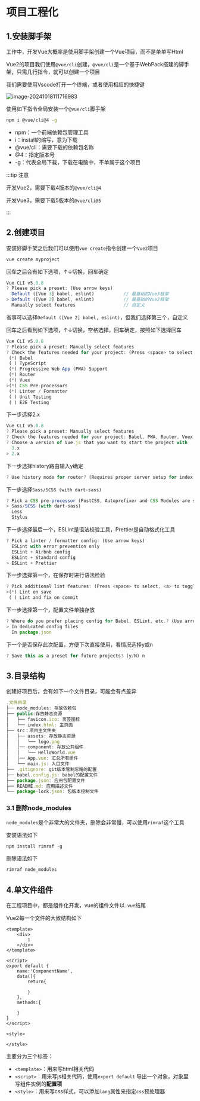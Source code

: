 # 项目工程化

## 1.安装脚手架

工作中，开发Vue大概率是使用脚手架创建一个Vue项目，而不是单单写Html

Vue2的项目我们使用`@vue/cli`创建，`@vue/cli`是一个基于WebPack搭建的脚手架，只需几行指令，就可以创建一个项目

我们需要使用Vscode打开一个终端，或者使用相应的快捷键

![image-20241018111716983](https://gitee.com/xarzhi/picture/raw/master/img/image-20241018111716983.png)

使用如下指令全局安装一个`@vue/cli`脚手架

```bash
npm i @vue/cli@4 -g
```

- npm：一个前端依赖包管理工具
- i：install的缩写，意为下载
- @vue/cli：需要下载的依赖包名称
- @4：指定版本号
- -g：代表全局下载，下载在电脑中，不单属于这个项目

:::tip 注意

开发Vue2，需要下载4版本的`@vue/cli@4`

开发Vue3，需要下载5版本的`@vue/cli@5`

:::



## 2.创建项目

安装好脚手架之后我们可以使用`vue create`指令创建一个`Vue2`项目

```bash
vue create myproject
```

回车之后会有如下选项，↑↓切换，回车确定

```js
Vue CLI v5.0.8
? Please pick a preset: (Use arrow keys)
  Default ([Vue 3] babel, eslint)			// 最基础的Vue3框架
> Default ([Vue 2] babel, eslint)			// 最基础的Vue2框架
  Manually select features					// 自定义
```

省事可以选择`Default ([Vue 2] babel, eslint)`，但我们选择第三个，自定义

回车之后看到如下选项，↑↓切换，空格选择，回车确定，按照如下选择回车

```js
Vue CLI v5.0.8
? Please pick a preset: Manually select features
? Check the features needed for your project: (Press <space> to select, <a> to toggle all, <i> to invert selection, and <enter> to proceed)
 (*) Babel
 ( ) TypeScript
 (*) Progressive Web App (PWA) Support
 (*) Router
 (*) Vuex
>(*) CSS Pre-processors
 (*) Linter / Formatter
 ( ) Unit Testing
 ( ) E2E Testing
```

下一步选择2.x

```js
Vue CLI v5.0.8
? Please pick a preset: Manually select features
? Check the features needed for your project: Babel, PWA, Router, Vuex, CSS Pre-processors, Linter
? Choose a version of Vue.js that you want to start the project with 
  3.x
> 2.x
```

下一步选择history路由输入y确定

```js
? Use history mode for router? (Requires proper server setup for index fallback in production) (Y/n) y
```

下一步选择`Sass/SCSS (with dart-sass)`

```js
? Pick a CSS pre-processor (PostCSS, Autoprefixer and CSS Modules are supported by default): (Use arrow keys)
> Sass/SCSS (with dart-sass)
  Less
  Stylus
```

下一步选择最后一个，ESLint是语法校验工具，Prettier是自动格式化工具

```js
? Pick a linter / formatter config: (Use arrow keys)
  ESLint with error prevention only
  ESLint + Airbnb config
  ESLint + Standard config
> ESLint + Prettier
```

下一步选择第一个，在保存时进行语法检验

```js
? Pick additional lint features: (Press <space> to select, <a> to toggle all, <i> to invert selection, and <enter> to proceed)
>(*) Lint on save
 ( ) Lint and fix on commit
```

下一步选择第一个，配置文件单独存放

```js
? Where do you prefer placing config for Babel, ESLint, etc.? (Use arrow keys)
> In dedicated config files
  In package.json
```

下一个是否保存此次配置，方便下次直接使用，看情况选择y或n

```js
? Save this as a preset for future projects? (y/N) n
```



## 3.目录结构

创建好项目后，会有如下一个文件目录，可能会有点差异

```js
.文件目录
├── node_modules: 存放依赖包
├── public:存放静态资源
│   ├── favicon.ico: 页签图标
│   └── index.html: 主页面
├── src：项目主文件夹
│   ├── assets: 存放静态资源
│   │   └── logo.png
│   │── component: 存放公共组件
│   │   └── HelloWorld.vue
│   │── App.vue: 汇总所有组件
│   └── main.js: 入口文件
├── .gitignore: git版本管制忽略的配置
├── babel.config.js: babel的配置文件
├── package.json: 应用包配置文件 
├── README.md: 应用描述文件
└── package-lock.json: 包版本控制文件
```



### 3.1 删除node_modules

`node_modules`是个非常大的文件夹，删除会非常慢，可以使用`rimraf`这个工具

安装语法如下

```js
npm install rimraf -g
```

删除语法如下

```js
rimraf node_modules
```





## 4.单文件组件

在工程项目中，都是组件化开发，vue的组件文件以`.vue`结尾

Vue2每一个文件的大致结构如下

```vue
<template>
	<div>
        1
    </div>
</template>

<script>
export default {
    name:'ComponentName',
    data(){
		return{
            
        }
    },
    methods:{
        
    }
}
</script>

<style>

</style>
```

主要分为三个标签：

- `<template>`：用来写html相关代码
- `<script>`：用来写js相关代码，使用`export default` 导出一个对象，对象里写组件实例的**配置项**
- `<style>`：用来写css样式，可以添加`lang`属性来指定`css`预处理器
